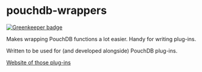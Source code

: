 pouchdb-wrappers
================

[![Greenkeeper badge](https://badges.greenkeeper.io/pouchdb/pouchdb-wrappers.svg)](https://greenkeeper.io/)

Makes wrapping PouchDB functions a lot easier. Handy for writing
plug-ins.

Written to be used for (and developed alongside) PouchDB plug-ins.

[Website of those plug-ins](http://python-pouchdb.marten-de-vries.nl/plugins.html)

